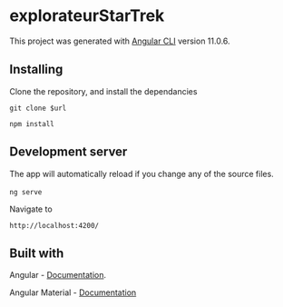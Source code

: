 # explorateurStarTrek

This project was generated with [Angular CLI](https://github.com/angular/angular-cli) version 11.0.6.

## Installing
Clone the repository, and install the dependancies

`git clone $url`

`npm install`

## Development server
The app will automatically reload if you change any of the source files.

`ng serve` 

Navigate to 

`http://localhost:4200/`


## Built with

Angular - [Documentation](https://angular.io/docs). 

Angular Material - [Documentation](https://material.angular.io/)
